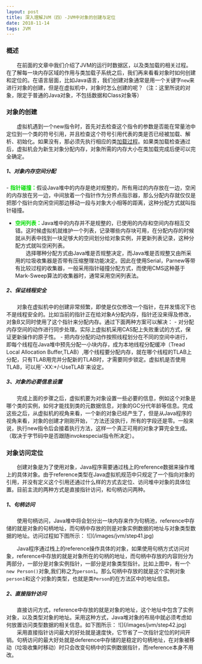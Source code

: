 ```yaml
---
layout: post
title: 深入理解JVM（四）-JVM中对象的创建与定位
date: 2018-11-14
tags: JVM
---
```

### 概述
&emsp;&emsp;在前面的文章中我们介绍了JVM的运行时数据区，以及类加载的相关过程。在了解每一块内存区域的作用与类加载子系统之后，我们再来看看对象时如何创建和定位的。在语言层面，比如Java语言，我们创建对象通常是用一个关键字`new`来进行对象的创建，但是在虚拟机中，对象时怎么创建的呢？（注：这里所说的对象，限定于普通的Java对象，不包括数据和Class对象等）  
### 对象的创建
&emsp;&emsp;虚拟机遇到一个new指令时，首先对去检查这个指令的参数是否能在常量池中定位到一个类的符号引用，并且检查这个符号引用代表的类是否已经被加载、解析、初始化。如果没有，那必须先执行相应的类[加载过程](https://byeluliangwei.github.io/2018/08/%E6%B7%B1%E5%85%A5%E7%90%86%E8%A7%A3JVM-%E4%BA%8C-%E7%B1%BB%E5%8A%A0%E8%BD%BD%E5%AD%90%E7%B3%BB%E7%BB%9F/)。如果类加载检查通过后，虚拟机会为新生对象分配内存，对象所需的内存大小在类加载完成后便可以完全确定。  
<h5>1、对象内存空间分配</h5>
- <font color="#00dd00"><b>指针碰撞：</b></font>假设Java堆中的内存是绝对规整的，所有用过的内存放在一边，空闲的内存放在另一边，中间放着一个指针作为分界点指示器，那么分配内存就仅仅是把那个指针向空闲空间那边移动一段与对象大小相等的距离，这种分配方式就叫指针碰撞。  

- <font color="#00dd00"><b>空闲列表：</b></font>Java堆中的内存并不是规整的，已使用的内存和空间内存相互交错。这时候虚拟机就维护一个列表，记录哪些内存块可用，在分配内存的时候就从列表中找到一块足够大的空间划分给对象实例，并更新列表记录，这种分配方式就叫空闲列表。  
&emsp;&emsp;选择哪种分配方式由Java堆是否规整决定，而Java堆是否规整又由所采用的垃圾收集器是否带有压缩整理功能决定。因此在使用Serial，Parnew等带有比较过程的收集器，一般采用指针碰撞分配方式，而使用CMS这种基于Mark-Sweep算法的收集器时，通常采用空闲列表法。  

<h5>2、保证线程安全</h5>  
&emsp;&emsp;对象在虚拟机中的创建非常频繁，即使是仅仅修改一个指针，在并发情况下也不是线程安全的。比如当前的指针正在给对象A分配内存，指针还没来得及修改，对象B又同时使用了这个指针来分配内存。通过下面两种方案可以解决：
- 对分配内存空间的动作进行同步处理。实际上虚拟机采用CAS配上失败重试的方式，保证更新操作的原子性。
- 把内存分配的动作按照线程划分在不同的空间中进行，即每个线程在Java堆中预先分配一小块内存，成为本地线程分配缓冲（Tread Local Allocation Buffer,TLAB）,哪个线程要分配内存，就在哪个线程的TLAB上分配，只有TLAB用完并分配新的TLAB时，才需要同步锁定。虚拟机是否使用TLAB，可以用`-XX:+/-UseTLAB`来设定。  

<h5>3、对象的必要信息设置</h5>  
&emsp;&emsp;完成上面的步骤之后，虚拟机要为对象设置一些必要的信息，例如这个对象是哪个类的实例，如何才能找到类的元数据信息，对象的GC分代年龄等信息。完成这些之后，从虚拟机的视角来看，一个新的对象已经产生了，但是从Java程序的视角来看，对象的创建才刚刚开始，`<init>`方法还没执行，所有的字段还是零。一般来说，执行new指令后会接着执行<init>方法，这样一个真正可用的对象才算完全生成。（取决于字节码中是否跟随invokespecial指令所决定）。  

<h3>对象访问定位</h3>
&emsp;&emsp;创建对象是为了使用对象，Java程序需要通过栈上的reference数据来操作堆上的具体对象。由于reference类型在Java虚拟机规范中只规定了一个指向对象的引用，并没有定义这个引用还通过什么样的方式去定位、访问堆中对象的具体位置。目前主流的两种方式是直接指针访问，和句柄访问两种。
<h5>1、句柄访问</h5>  
&emsp;&emsp;使用句柄访问，Java堆中将会划分出一块内存来作为句柄池，reference中存储的就是对象的句柄地址，而句柄中存放的则是对象实例数据的地址与对象类型数据的地址。访问过程如下图所示：  
![](/images/jvm/step41.jpg)

&emsp;&emsp;Java程序通过栈上的reference操作具体的对象，如果使用句柄方式访问对象，reference中存放的就是对象所在的句柄的地址，而句柄中存放的内容则分为两部分，一部分是对象实例指针，一部分是对象类型指针。比如上图中，有一个`new Person()`对象,我们称之为`person1`。那么句柄中存放的就是这个实例对象`person1`和这个对象的类型，也就是类`Person`的在方法区中的地址信息。
<h5>2、直接指针访问</h5>
&emsp;&emsp;直接访问方式，reference中存放的就是对象的地址，这个地址中包含了实例对象，以及类型对象的地址。采用这种方式，Java堆对象的布局中就必须考虑如何放置访问类型数据的相关信息。如下图所示：
![](/images/jvm/step42.jpg)  
&emsp;&emsp;采用直接指针访问最大的好处就是速度快，它节省了一次指针定位的时间开销。句柄访问的最大好处就是deference中存储的是稳定的句柄地址，在对象被移动（垃圾收集时移动）时只会改变句柄中的实例数据指针，而reference本身不用改。
